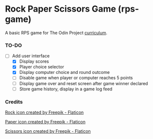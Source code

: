 # Rock Paper Scissors Game (rps-game)

A basic RPS game for The Odin Project [curriculum](https://www.theodinproject.com/paths/foundations/courses/foundations/lessons/rock-paper-scissors).


### TO-DO

- [ ] Add user interface
  - [x] Display scores
  - [x] Player choice selector
  - [x] Display computer choice and round outcome
  - [ ] Disable game when player or computer reaches 5 points
  - [ ] Display game over and reset screen after game winner declared
  - [ ] Store game history, display in a game log feed
 
### Credits

[Rock icon created by Freepik - Flaticon](https://www.flaticon.com/free-icons/rock)

[Paper icon created by Freepik - Flaticon](https://www.flaticon.com/free-icons/paper)

[Scissors icon created by Freepik - Flaticon](https://www.flaticon.com/free-icons/scissors)
